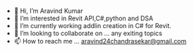 - 👋 Hi, I’m Aravind Kumar 
- 👀 I’m interested in Revit API,C#,python and DSA
- 🌱 I’m currently working addlin creation in C# for Revit.
- 💞️ I’m looking to collaborate on ... any exiting topics 
- 📫 How to reach me ... aravind24chandrasekar@gmail.com

<!---
Aravind244/Aravind244 is a ✨ special ✨ repository because its `README.md` (this file) appears on your GitHub profile.
You can click the Preview link to take a look at your changes.
--->
